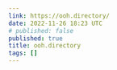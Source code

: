 ```yaml
---
link: https://ooh.directory/
date: 2022-11-26 18:23 UTC
# published: false
published: true
title: ooh.directory
tags: []
---
```



